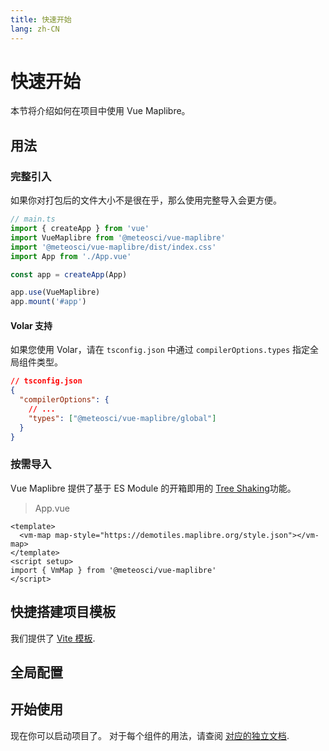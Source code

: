 ```yaml
---
title: 快速开始
lang: zh-CN
---
```


# 快速开始

本节将介绍如何在项目中使用 Vue Maplibre。

## 用法

### 完整引入

如果你对打包后的文件大小不是很在乎，那么使用完整导入会更方便。

```typescript
// main.ts
import { createApp } from 'vue'
import VueMaplibre from '@meteosci/vue-maplibre'
import '@meteosci/vue-maplibre/dist/index.css'
import App from './App.vue'

const app = createApp(App)

app.use(VueMaplibre)
app.mount('#app')
```

#### Volar 支持

如果您使用 Volar，请在 `tsconfig.json` 中通过  `compilerOptions.types` 指定全局组件类型。

```json
// tsconfig.json
{
  "compilerOptions": {
    // ...
    "types": ["@meteosci/vue-maplibre/global"]
  }
}
```

### 按需导入

Vue Maplibre 提供了基于 ES Module 的开箱即用的 [Tree Shaking](https://webpack.js.org/guides/tree-shaking/)功能。

> App.vue

```vue
<template>
  <vm-map map-style="https://demotiles.maplibre.org/style.json"></vm-map>
</template>
<script setup>
import { VmMap } from '@meteosci/vue-maplibre'
</script>
```

## 快捷搭建项目模板

我们提供了 [Vite 模板](https://github.com/meteosci/vue-maplibre-vite-starter).

## 全局配置

## 开始使用

现在你可以启动项目了。 对于每个组件的用法，请查阅 [对应的独立文档](/zh-CN/component/config-provider.html).
